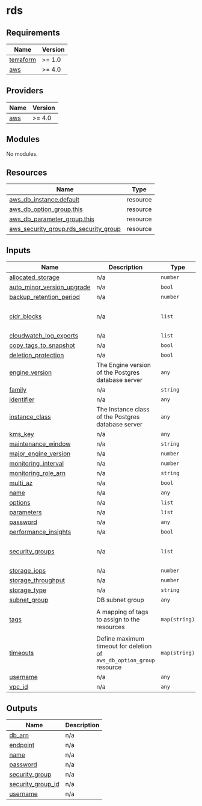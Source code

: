 # rds

<!-- BEGINNING OF PRE-COMMIT-TERRAFORM DOCS HOOK -->
## Requirements

| Name | Version |
|------|---------|
| <a name="requirement_terraform"></a> [terraform](#requirement\_terraform) | >= 1.0 |
| <a name="requirement_aws"></a> [aws](#requirement\_aws) | >= 4.0 |

## Providers

| Name | Version |
|------|---------|
| <a name="provider_aws"></a> [aws](#provider\_aws) | >= 4.0 |

## Modules

No modules.

## Resources

| Name | Type |
|------|------|
| [aws_db_instance.default](https://registry.terraform.io/providers/hashicorp/aws/latest/docs/resources/db_instance) | resource |
| [aws_db_option_group.this](https://registry.terraform.io/providers/hashicorp/aws/latest/docs/resources/db_option_group) | resource |
| [aws_db_parameter_group.this](https://registry.terraform.io/providers/hashicorp/aws/latest/docs/resources/db_parameter_group) | resource |
| [aws_security_group.rds_security_group](https://registry.terraform.io/providers/hashicorp/aws/latest/docs/resources/security_group) | resource |

## Inputs

| Name | Description | Type | Default | Required |
|------|-------------|------|---------|:--------:|
| <a name="input_allocated_storage"></a> [allocated\_storage](#input\_allocated\_storage) | n/a | `number` | n/a | yes |
| <a name="input_auto_minor_version_upgrade"></a> [auto\_minor\_version\_upgrade](#input\_auto\_minor\_version\_upgrade) | n/a | `bool` | `true` | no |
| <a name="input_backup_retention_period"></a> [backup\_retention\_period](#input\_backup\_retention\_period) | n/a | `number` | `1` | no |
| <a name="input_cidr_blocks"></a> [cidr\_blocks](#input\_cidr\_blocks) | n/a | `list` | <pre>[<br>  ""<br>]</pre> | no |
| <a name="input_cloudwatch_log_exports"></a> [cloudwatch\_log\_exports](#input\_cloudwatch\_log\_exports) | n/a | `list` | `[]` | no |
| <a name="input_copy_tags_to_snapshot"></a> [copy\_tags\_to\_snapshot](#input\_copy\_tags\_to\_snapshot) | n/a | `bool` | `false` | no |
| <a name="input_deletion_protection"></a> [deletion\_protection](#input\_deletion\_protection) | n/a | `bool` | `false` | no |
| <a name="input_engine_version"></a> [engine\_version](#input\_engine\_version) | The Engine version of the Postgres database server | `any` | n/a | yes |
| <a name="input_family"></a> [family](#input\_family) | n/a | `string` | `"postgres11"` | no |
| <a name="input_identifier"></a> [identifier](#input\_identifier) | n/a | `any` | n/a | yes |
| <a name="input_instance_class"></a> [instance\_class](#input\_instance\_class) | The Instance class of the Postgres database server | `any` | n/a | yes |
| <a name="input_kms_key"></a> [kms\_key](#input\_kms\_key) | n/a | `any` | n/a | yes |
| <a name="input_maintenance_window"></a> [maintenance\_window](#input\_maintenance\_window) | n/a | `string` | `null` | no |
| <a name="input_major_engine_version"></a> [major\_engine\_version](#input\_major\_engine\_version) | n/a | `number` | `11` | no |
| <a name="input_monitoring_interval"></a> [monitoring\_interval](#input\_monitoring\_interval) | n/a | `number` | `0` | no |
| <a name="input_monitoring_role_arn"></a> [monitoring\_role\_arn](#input\_monitoring\_role\_arn) | n/a | `string` | `null` | no |
| <a name="input_multi_az"></a> [multi\_az](#input\_multi\_az) | n/a | `bool` | `false` | no |
| <a name="input_name"></a> [name](#input\_name) | n/a | `any` | n/a | yes |
| <a name="input_options"></a> [options](#input\_options) | n/a | `list` | `[]` | no |
| <a name="input_parameters"></a> [parameters](#input\_parameters) | n/a | `list` | `[]` | no |
| <a name="input_password"></a> [password](#input\_password) | n/a | `any` | n/a | yes |
| <a name="input_performance_insights"></a> [performance\_insights](#input\_performance\_insights) | n/a | `bool` | `false` | no |
| <a name="input_security_groups"></a> [security\_groups](#input\_security\_groups) | n/a | `list` | <pre>[<br>  ""<br>]</pre> | no |
| <a name="input_storage_iops"></a> [storage\_iops](#input\_storage\_iops) | n/a | `number` | `3000` | no |
| <a name="input_storage_throughput"></a> [storage\_throughput](#input\_storage\_throughput) | n/a | `number` | `125` | no |
| <a name="input_storage_type"></a> [storage\_type](#input\_storage\_type) | n/a | `string` | `"gp3"` | no |
| <a name="input_subnet_group"></a> [subnet\_group](#input\_subnet\_group) | DB subnet group | `any` | n/a | yes |
| <a name="input_tags"></a> [tags](#input\_tags) | A mapping of tags to assign to the resources | `map(string)` | <pre>{<br>  "terraform": true<br>}</pre> | no |
| <a name="input_timeouts"></a> [timeouts](#input\_timeouts) | Define maximum timeout for deletion of `aws_db_option_group` resource | `map(string)` | <pre>{<br>  "delete": "15m"<br>}</pre> | no |
| <a name="input_username"></a> [username](#input\_username) | n/a | `any` | n/a | yes |
| <a name="input_vpc_id"></a> [vpc\_id](#input\_vpc\_id) | n/a | `any` | n/a | yes |

## Outputs

| Name | Description |
|------|-------------|
| <a name="output_db_arn"></a> [db\_arn](#output\_db\_arn) | n/a |
| <a name="output_endpoint"></a> [endpoint](#output\_endpoint) | n/a |
| <a name="output_name"></a> [name](#output\_name) | n/a |
| <a name="output_password"></a> [password](#output\_password) | n/a |
| <a name="output_security_group"></a> [security\_group](#output\_security\_group) | n/a |
| <a name="output_security_group_id"></a> [security\_group\_id](#output\_security\_group\_id) | n/a |
| <a name="output_username"></a> [username](#output\_username) | n/a |
<!-- END OF PRE-COMMIT-TERRAFORM DOCS HOOK -->
